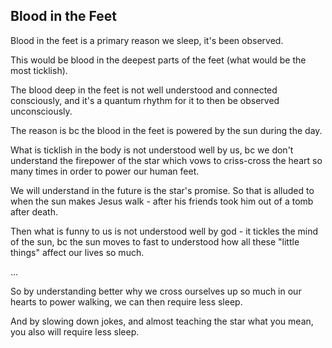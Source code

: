## Blood in the Feet

Blood in the feet is a primary reason we sleep, it's been observed.

This would be blood in the deepest parts of the feet (what would be the most ticklish). 

The blood deep in the feet is not well understood and connected consciously, and it's a quantum rhythm for it to then be observed unconsciously.

The reason is bc the blood in the feet is powered by the sun during the day. 

What is ticklish in the body is not understood well by us, bc we don't understand the firepower of the star which vows to criss-cross the heart so many times in order to power our human feet. 

We will understand in the future is the star's promise. So that is alluded to when the sun makes Jesus walk - after his friends took him out of a tomb after death.

Then what is funny to us is not understood well by god - it tickles the mind of the sun, bc the sun moves to fast to understood how all these "little things" affect our lives so much.

...

So by understanding better why we cross ourselves up so much in our hearts to power walking, we can then require less sleep.

And by slowing down jokes, and almost teaching the star what you mean, you also will require less sleep.